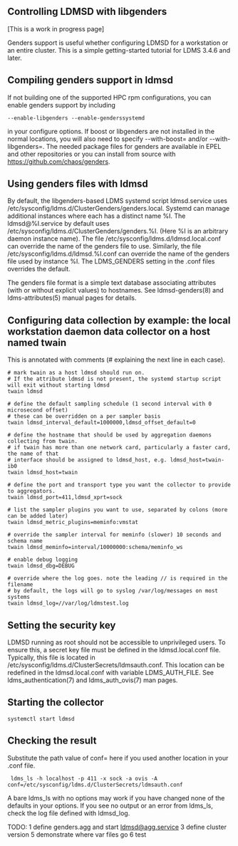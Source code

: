 ## Controlling LDMSD with libgenders

[This is a work in progress page]

Genders support is useful whether configuring LDMSD for a workstation or an entire cluster.
This is a simple getting-started tutorial for LDMS 3.4.6 and later.

## Compiling genders support in ldmsd 

If not building one of the supported HPC rpm configurations, you can enable genders support by including

    --enable-libgenders --enable-genderssystemd

in your configure options. If boost or libgenders are not installed in the normal locations, you
will also need to specify --with-boost=<location> and/or --with-libgenders=<location>.
The needed package files for genders are available in EPEL and other repositories or you can
install from source with https://github.com/chaos/genders.

## Using genders files with ldmsd

By default, the libgenders-based LDMS systemd script ldmsd.service uses /etc/sysconfig/ldms.d/ClusterGenders/genders.local.
Systemd can manage additional instances where each has a distinct name %I.
The ldmsd@%I.service by default uses /etc/sysconfig/ldms.d/ClusterGenders/genders.%I.
(Here %I is an arbitrary daemon instance name).
The file /etc/sysconfig/ldms.d/ldmsd.local.conf can override the name of the genders file to use.
Similarly, the file /etc/sysconfig/ldms.d/ldmsd.%I.conf can override the name of the genders file used by instance %I.
The LDMS_GENDERS setting in the .conf files overrides the default.

The genders file format is a simple text database associating attributes (with or without explicit values) to hostnames. See ldmsd-genders(8) and ldms-attributes(5) manual pages for details.

## Configuring data collection by example: the local workstation daemon data collector on a host named twain

This is annotated with comments (# explaining the next line in each case).


    # mark twain as a host ldmsd should run on.
    # If the attribute ldmsd is not present, the systemd startup script will exit without starting ldmsd
    twain ldmsd

    # define the default sampling schedule (1 second interval with 0 microsecond offset)
    # these can be overridden on a per sampler basis
    twain ldmsd_interval_default=1000000,ldmsd_offset_default=0
    
    # define the hostname that should be used by aggregation daemons collecting from twain.
    # if twain has more than one network card, particularly a faster card, the name of that
    # interface should be assigned to ldmsd_host, e.g. ldmsd_host=twain-ib0
    twain ldmsd_host=twain

    # define the port and transport type you want the collector to provide to aggregators.
    twain ldmsd_port=411,ldmsd_xprt=sock

    # list the sampler plugins you want to use, separated by colons (more can be added later)
    twain ldmsd_metric_plugins=meminfo:vmstat

    # override the sampler interval for meminfo (slower) 10 seconds and schema name
    twain ldmsd_meminfo=interval/10000000:schema/meminfo_ws

    # enable debug logging
    twain ldmsd_dbg=DEBUG

    # override where the log goes. note the leading // is required in the filename
    # by default, the logs will go to syslog /var/log/messages on most systems
    twain ldmsd_log=//var/log/ldmstest.log

## Setting the security key

LDMSD running as root should not be accessible to unprivileged users. To ensure this,
a secret key file must be defined in the ldmsd.local.conf file. Typically, this file
is located in /etc/sysconfig/ldms.d/ClusterSecrets/ldmsauth.conf. This location can be
redefined in the ldmsd.local.conf with variable LDMS_AUTH_FILE. See ldms_authentication(7) and
ldms_auth_ovis(7) man pages.

## Starting the collector

    systemctl start ldmsd

## Checking the result 

Substitute the path value of conf= here if you used another location in your .conf file.

     ldms_ls -h localhost -p 411 -x sock -a ovis -A conf=/etc/sysconfig/ldms.d/ClusterSecrets/ldmsauth.conf

A bare ldms_ls with no options may work if you have changed none of the defaults in your options.
If you see no output or an error from ldms_ls, check the log file defined with ldmsd_log.


TODO:
1 define genders.agg and start ldmsd@agg.service
3 define cluster version
5 demonstrate where var files go
6 test 


